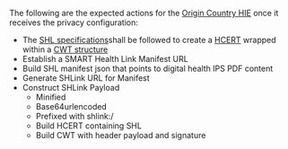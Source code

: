 The following are the expected actions for the [Origin Country HIE](system-actors.html#ochie) once it receives the privacy configuration:
- The [SHL specifications](https://build.fhir.org/ig/HL7/smart-health-cards-and-links/links-specification.html)shall be followed to create a [HCERT](https://www.smart.who.int/trust/StructureDefinition-Hcert.html) wrapped within a [CWT structure](https://www.smart.who.int/trust/StructureDefinition-CWT.html)
- Establish a SMART Health Link Manifest URL
- Build SHL manifest json that points to digital health IPS PDF content
- Generate SHLink URL for Manifest
- Construct SHLink Payload
  - Minified
  - Base64urlencoded
  - Prefixed with shlink:/
  - Build HCERT containing SHL 
  - Build CWT with header payload and signature